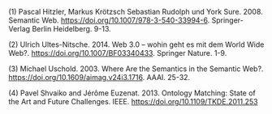 (1) Pascal Hitzler, Markus Krötzsch Sebastian Rudolph und York Sure. 2008. Semantic Web. https://doi.org/10.1007/978-3-540-33994-6. Springer-Verlag Berlin Heidelberg. 9-13.

(2) Ulrich Ultes-Nitsche. 2014. Web 3.0 – wohin geht es mit dem World Wide Web?. https://doi.org/10.1007/BF03340433. Springer Nature. 1-9.

(3) Michael Uschold. 2003. Where Are the Semantics in the Semantic Web?. https://doi.org/10.1609/aimag.v24i3.1716. AAAI. 25-32.

(4) Pavel Shvaiko and Jérôme Euzenat. 2013. Ontology Matching: State of the Art and Future Challenges. IEEE. https://doi.org/10.1109/TKDE.2011.253